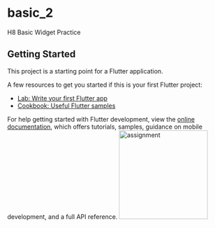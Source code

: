 # basic_2

H8 Basic Widget Practice

## Getting Started

This project is a starting point for a Flutter application.

A few resources to get you started if this is your first Flutter project:

- [Lab: Write your first Flutter app](https://docs.flutter.dev/get-started/codelab)
- [Cookbook: Useful Flutter samples](https://docs.flutter.dev/cookbook)

For help getting started with Flutter development, view the
[online documentation](https://docs.flutter.dev/), which offers tutorials,
samples, guidance on mobile development, and a full API reference.
<img width="203" alt="assignment" src="https://github.com/nicolaakmall/assignment-wdiget-Nicola-Akmal-Afrinaldi/assets/156144662/c2400b41-68b0-48ce-b72a-9dc1d84420e7">





